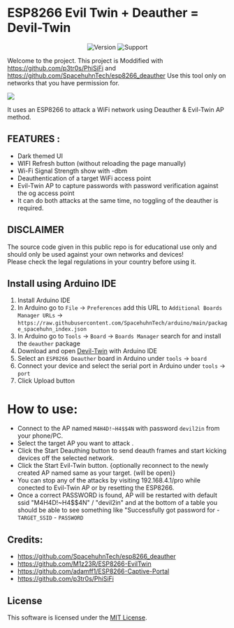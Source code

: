 
# ESP8266 Evil Twin + Deauther = Devil-Twin 
<p align="center">
<img title="Version" src="https://img.shields.io/badge/Version-1.0-green">
<img title="Support" src="https://img.shields.io/badge/Support-No-red">
</p>

Welcome to the project.
This project is Moddified with https://github.com/p3tr0s/PhiSiFi and https://github.com/SpacehuhnTech/esp8266_deauther
Use this tool only on networks that you have permission for.

<img src="https://user-images.githubusercontent.com/32341044/202444452-3e7c9ab0-1643-4996-8319-18b8c25544fa.jpg"></img><br>

It uses an ESP8266 to attack a WiFi network using Deauther & Evil-Twin AP method.

## FEATURES :
* Dark themed UI
* WIFI Refresh button (without reloading the page manually)
* Wi-Fi Signal Strength show with -dbm
* Deauthentication of a target WiFi access point
* Evil-Twin AP to capture passwords with password verification against the og access point
* It can do both attacks at the same time, no toggling of the deauther is required. 

## DISCLAIMER
The source code given in this public repo is for educational use only and should only be used against your own networks and devices!<br>
Please check the legal regulations in your country before using it.

## Install using Arduino IDE
1. Install Arduino IDE
2. In Arduino go to `File` -> `Preferences` add this URL to `Additional Boards Manager URLs` ->
   `https://raw.githubusercontent.com/SpacehuhnTech/arduino/main/package_spacehuhn_index.json`  
3. In Arduino go to `Tools` -> `Board` -> `Boards Manager` search for and install the `deauther` package  
4. Download and open [Devil-Twin](https://github.com/mahadidot/DEVIL-TWIN_esp8266/blob/main/Deauther-Evil-M4H4DI.ino) with Arduino IDE
6. Select an `ESP8266 Deauther` board in Arduino under `tools` -> `board`
7. Connect your device and select the serial port in Arduino under `tools` -> `port`
8. Click Upload button

# How to use:
- Connect to the AP named `M4H4D!~H4$$4N` with password `devil2in` from your phone/PC.
- Select the target AP you want to attack .
- Click the Start Deauthing button to send deauth frames and start kicking devices off the selected network.
- Click the Start Evil-Twin button. {optionally reconnect to the newly created AP named same as your target. (will be open)}
- You can stop any of the attacks by visiting 192.168.4.1/pro while conected to Evil-Twin AP or by resetting the ESP8266.
- Once a correct PASSWORD is found, AP will be restarted with default ssid "M4H4D!~H4$$4N" / "devil2in" and at the bottom of a table you should be able to see something like "Successfully got password for - `TARGET_SSID` - `PASSWORD`

## Credits:
* https://github.com/SpacehuhnTech/esp8266_deauther
* https://github.com/M1z23R/ESP8266-EvilTwin
* https://github.com/adamff1/ESP8266-Captive-Portal
* https://github.com/p3tr0s/PhiSiFi

## License 
This software is licensed under the [MIT License](https://opensource.org/licenses/MIT).
